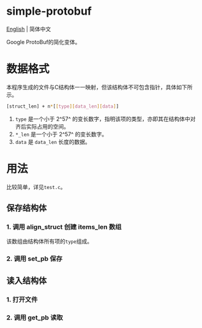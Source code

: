 # simple-protobuf

[English](README.md) | 简体中文

Google ProtoBuf的简化变体。

# 数据格式
本程序生成的文件与C结构体一一映射，但该结构体不可包含指针，具体如下所示。

```bash
[struct_len] + n*[[type][data_len][data]]
```

1. `type` 是一个小于 2^57^ 的变长数字，指明该项的类型，亦即其在结构体中对齐后实际占用的空间。
2. `*_len` 是一个小于 2^57^ 的变长数字。
3. `data` 是 `data_len` 长度的数据。

# 用法
比较简单，详见`test.c`。

## 保存结构体
### 1. 调用 align_struct 创建 items_len 数组

该数组由结构体所有项的`type`组成。

### 2. 调用 set_pb 保存


## 读入结构体

### 1. 打开文件

### 2. 调用 get_pb 读取
